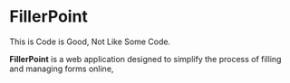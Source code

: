 # FillerPoint

This is Code is Good, Not Like Some Code.

**FillerPoint** is a web application designed to simplify the process of filling and managing forms online, 